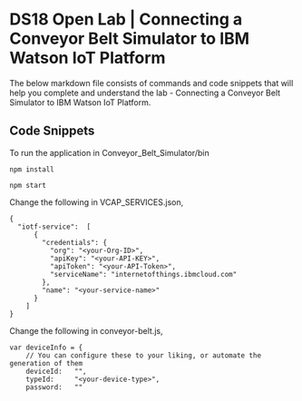 # DS18 Open Lab | Connecting a Conveyor Belt Simulator to IBM Watson IoT Platform

The below markdown file consists of commands and code snippets that will help you complete and understand the lab - Connecting a Conveyor Belt Simulator to IBM Watson IoT Platform.

## Code Snippets

To run the application in Conveyor_Belt_Simulator/bin

```
npm install

```

```
npm start

```

Change the following in VCAP_SERVICES.json,

```
{
  "iotf-service":  [
      {
        "credentials": {
          "org": "<your-Org-ID>",
          "apiKey": "<your-API-KEY>",
          "apiToken": "<your-API-Token>",
		  "serviceName": "internetofthings.ibmcloud.com" 
        },
        "name": "<your-service-name>"
      }
    ]
}
```

Change the following in conveyor-belt.js,

```
var deviceInfo = {
    // You can configure these to your liking, or automate the generation of them
    deviceId:   "",
    typeId:     "<your-device-type>",
    password:   ""
```

